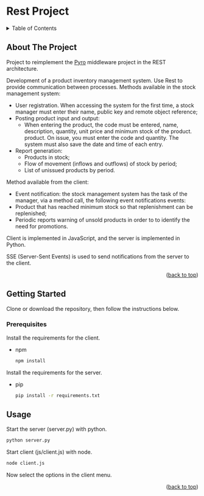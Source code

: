 # Rest Project

<!-- TABLE OF CONTENTS -->
<details>
  <summary>Table of Contents</summary>
    <ol>
        <li><a href="#about-the-project">About The Project</a></li>
        <li>
        <a href="#getting-started">Getting Started</a>
        <ul>
            <li><a href="#prerequisites">Prerequisites</a></li>
        </ul>
        </li>
        <li><a href="#usage">Usage</a></li>
    </ol>
</details>

<!-- ABOUT THE PROJECT -->
## About The Project

Project to reimplement the [Pyro] middleware project in the REST architecture.

Development of a product inventory management system. Use Rest to provide communication between processes.
Methods available in the stock management system:
- User registration. When accessing the system for the first time,
a stock manager must enter their name, public key and
remote object reference;
- Posting product input and output:
  - When entering the product, the code must be entered,
name, description, quantity, unit price and minimum stock of the product.
product. On issue, you must enter the code and quantity. The
system must also save the date and time of each entry.
- Report generation:
  - Products in stock;
  - Flow of movement (inflows and outflows) of stock
  by period;
  - List of unissued products by period.

Method available from the client:
- Event notification: the stock management system has the task of
the manager, via a method call, the following event notifications
events:
- Product that has reached minimum stock so that replenishment can be
replenished;
- Periodic reports warning of unsold products in order to
to identify the need for promotions.

Client is implemented in JavaScript, and the server is implemented in Python.

SSE (Server-Sent Events) is used to send notifications from the server to the client.

<p align="right">(<a href="#readme-top">back to top</a>)</p>

<!-- GETTING STARTED -->
## Getting Started

Clone or download the repository, then follow the instructions below.

### Prerequisites

Install the requirements for the client.
* npm
  ```sh
  npm install
  ```
Install the requirements for the server.
* pip
  ```sh
  pip install -r requirements.txt
  ```

<!-- USAGE EXAMPLES -->
## Usage

Start the server (server.py) with python.
```sh
python server.py
```

Start client (js/client.js) with node.
```sh
node client.js
```

Now select the options in the client menu.

<p align="right">(<a href="#readme-top">back to top</a>)</p>

<!-- MARKDOWN LINKS & IMAGES -->
<!-- https://www.markdownguide.org/basic-syntax/#reference-style-links -->
[Pyro]: https://github.com/HenDGS/MiddlewarePyro